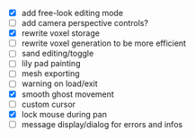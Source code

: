 - [x] add free-look editing mode
- [ ] add camera perspective controls?
- [x] rewrite voxel storage
- [ ] rewrite voxel generation to be more efficient
- [ ] sand editing/toggle
- [ ] lily pad painting
- [ ] mesh exporting
- [ ] warning on load/exit
- [x] smooth ghost movement
- [ ] custom cursor
- [x] lock mouse during pan
- [ ] message display/dialog for errors and infos